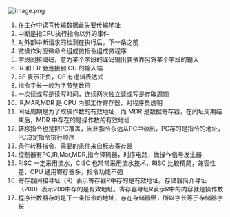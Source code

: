 ![image.png](https://s2.loli.net/2024/06/12/2Xmj4AR7oylzEIu.png)
1. 在主存中读写传输数据首先要传输地址
2. 中断是指CPU执行指令以外的事件
3. 对外部中断请求的检测在执行后，下一条之前
4. 微操作对应微命令组成微指令组成微程序
5. 字段间接编码，意为某个字段的译码输出要依靠另外某个字段的输入
6. IR 和 FR 会连接到 CU 的输入端
7. SF 表示正负，OF 有逻辑表达式
8. 指令字长一般为字节整数倍
9. 一次读或写是读写时间，连续两次独立读或写是存取周期
10. IR,MAR,MDR 是 CPU 内部工作寄存器，对程序员透明
11. 间址周期是为了取操作数的有效地址，而 MDR 是数据寄存器，在间址周期结束后，MDR 中存在的是操作数的有效地址
12. 转移指令也是把PC覆盖，因此指令永远从PC中读出，PC存的是指令的地址，PC决定指令执行顺序
13. 条件转移指令，需要的条件来自标志寄存器
14. 控制器有PC,IR,Mar,MDR,指令译码器，时序电路，微操作信号发生器
15. RISC 一定采用流水，CISC 也常常采用流水技术，RISC 比较精简，兼容性差，CPU 通用寄存器多，指令功能不强
16. 寄存器间接寻址（R）表示寄存器R中存的是有效地址。存储器简介寻址（200）表示200中存的是有效地址。寄存器寻址R表示R中的内容就是操作数
17. 程序计数器存的是下一条指令的地址，存在存储器里，所以字长等于存储器字长

